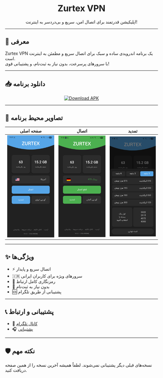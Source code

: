 <h1 align="center"> Zurtex VPN</h1>

<p align="center">
  اپلیکیشن قدرتمند برای اتصال امن، سریع و بی‌دردسر به اینترنت!
</p>

---

## 🧾 معرفی

Zurtex VPN یک برنامه اندرویدی ساده و سبک برای اتصال سریع و مطمئن به اینترنت است.  
با سرورهای پرسرعت، بدون نیاز به ثبت‌نام، و پشتیبانی قوی!

---

## 📥 دانلود برنامه

<p align="center">
  <a href="https://github.com/HoseinSadeqi96/Zurtex-Releases/releases/download/v1.0.5/ZurtexVPN_v1.0.5.apk">
    <img src="https://img.shields.io/badge/Download-APK-blue?style=for-the-badge&logo=android" alt="Download APK" />
  </a>
</p>

---

## 📸 تصاویر محیط برنامه

| صفحه اصلی | اتصال | تمدید |
|-----------|-------------|----------|
| ![screenshot1](screenshot1.jpg) | ![screenshot2](screenshot2.jpg) | ![screenshot3](screenshot3.jpg) |

---

## ✨ ویژگی‌ها

- ⚡ اتصال سریع و پایدار
- 🇮🇷 سرورهای ویژه برای کاربران ایرانی
- 🔐 رمزنگاری کامل ارتباط
- 👤 بدون نیاز به ثبت‌نام
- 🆘 پشتیبانی از طریق تلگرام

---

## 📞 پشتیبانی و ارتباط

- 📢 [کانال تلگرام](https://t.me/ZurtexV2rayApp)
- 🎧 [پشتیبانی](https://t.me/Zurtexapp)

---

## 🛡️ نکته مهم

نسخه‌های قبلی دیگر پشتیبانی نمی‌شوند. لطفاً همیشه آخرین نسخه را از همین صفحه دریافت کنید.

